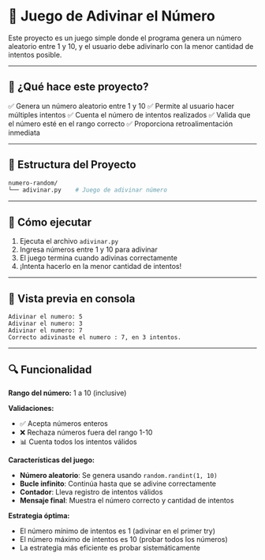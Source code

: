 # 🎯 Juego de Adivinar el Número

Este proyecto es un juego simple donde el programa genera un número aleatorio entre 1 y 10, y el usuario debe adivinarlo con la menor cantidad de intentos posible.

---

## 🎲 ¿Qué hace este proyecto?

✅ Genera un número aleatorio entre 1 y 10
✅ Permite al usuario hacer múltiples intentos
✅ Cuenta el número de intentos realizados
✅ Valida que el número esté en el rango correcto
✅ Proporciona retroalimentación inmediata

---

## 📁 Estructura del Proyecto

```bash
numero-random/
└── adivinar.py    # Juego de adivinar número
```

---

## 🚀 Cómo ejecutar

1. Ejecuta el archivo `adivinar.py`
2. Ingresa números entre 1 y 10 para adivinar
3. El juego termina cuando adivinas correctamente
4. ¡Intenta hacerlo en la menor cantidad de intentos!

---

## 📸 Vista previa en consola

```plaintext
Adivinar el numero: 5
Adivinar el numero: 3
Adivinar el numero: 7
Correcto adivinaste el numero : 7, en 3 intentos.
```

---

## 🔍 Funcionalidad

**Rango del número:** 1 a 10 (inclusive)

**Validaciones:**
- ✅ Acepta números enteros
- ❌ Rechaza números fuera del rango 1-10
- 📊 Cuenta todos los intentos válidos

**Características del juego:**
- **Número aleatorio**: Se genera usando `random.randint(1, 10)`
- **Bucle infinito**: Continúa hasta que se adivine correctamente
- **Contador**: Lleva registro de intentos válidos
- **Mensaje final**: Muestra el número correcto y cantidad de intentos

**Estrategia óptima:**
- El número mínimo de intentos es 1 (adivinar en el primer try)
- El número máximo de intentos es 10 (probar todos los números)
- La estrategia más eficiente es probar sistemáticamente


